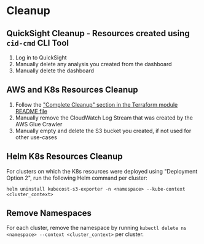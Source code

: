 # Cleanup

## QuickSight Cleanup - Resources created using `cid-cmd` CLI Tool

1. Log in to QuickSight
2. Manually delete any analysis you created from the dashboard
3. Manually delete the dashboard

## AWS and K8s Resources Cleanup

1. Follow the ["Complete Cleanup" section in the Terraform module README file](terraform/terraform-aws-cca/README.md/.#complete-cleanup)
2. Manually remove the CloudWatch Log Stream that was created by the AWS Glue Crawler
3. Manually empty and delete the S3 bucket you created, if not used for other use-cases

## Helm K8s Resources Cleanup

For clusters on which the K8s resources were deployed using "Deployment Option 2", run the following Helm command per cluster:

    helm uninstall kubecost-s3-exporter -n <namespace> --kube-context <cluster_context>

## Remove Namespaces

For each cluster, remove the namespace by running `kubectl delete ns <namespace> --context <cluster_context>` per cluster.

